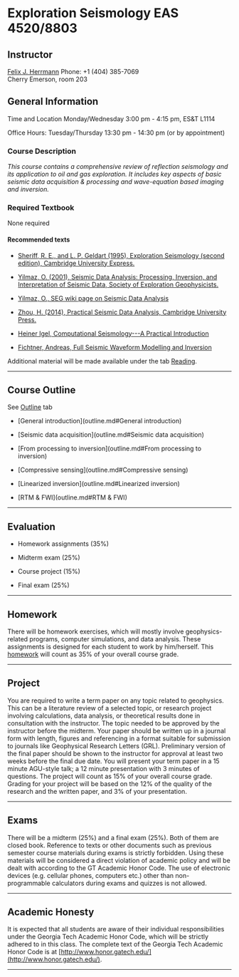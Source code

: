 # Exploration Seismology EAS 4520/8803

## Instructor

[Felix J. Herrmann](mailto:felix.herrmann@gatech.edu)
Phone: +1 (404) 385-7069  
Cherry Emerson, room 203  

## General Information

Time and Location Monday/Wednesday 3:00 pm - 4:15 pm, ES&T L1114

Office Hours: Tuesday/Thursday 13:30 pm - 14:30 pm (or by appointment) 

### Course Description 


*This course contains a comprehensive review of reflection seismology and its application to oil and gas exploration. It includes key aspects of basic seismic data acquisition & processing and wave-equation based imaging and inversion.*

### Required Textbook 

None required

#### Recommended texts

- [Sheriff, R. E., and L. P. Geldart (1995), Exploration Seismology (second edition), Cambridge University Express.](https://www.amazon.com/Exploration-Seismology-R-E-Sheriff/dp/0521468264)

- [Yilmaz, O. (2001), Seismic Data Analysis: Processing, Inversion, and Interpretation of Seismic Data, Society of Exploration Geophysicists.](https://library.seg.org/doi/book/10.1190/1.9781560801580)

- [Yilmaz, O., SEG wiki page on Seismic Data Analysis](https://wiki.seg.org/wiki/Seismic_Data_Analysis)

- [Zhou, H. (2014), Practical Seismic Data Analysis, Cambridge University Press.](https://www.amazon.com/Practical-Seismic-Data-Analysis-Hua-Wei/dp/0521199107)

- [Heiner Igel, Computational Seismology---A Practical Introduction](https://www.amazon.com/Computational-Seismology-Introduction-Heiner-Igel/dp/0198717415)

- [Fichtner, Andreas, Full Seismic Waveform Modelling and Inversion](https://www.amazon.com/Modelling-Inversion-Geophysical-Environmental-Mathematics/dp/3642158064)


Additional material will be made available under the tab [Reading](reading.md).

[website]:https://flexie.github.io/-EAS4803-8803/

***

## Course Outline

See [Outline](outline.md) tab

- [General introduction](outline.md#General introduction)

- [Seismic data acquisition](outline.md#Seismic data acquisition)

- [From processing to inversion](outline.md#From processing to inversion)

- [Compressive sensing](outline.md#Compressive sensing)

- [Linearized inversion](outline.md#Linearized inversion)

- [RTM & FWI](outline.md#RTM & FWI)

*** 

## Evaluation

- Homework assignments (35%)

- Midterm exam (25%)

- Course project (15%)

- Final exam (25%)

*** 

## Homework 

There will be homework exercises, which will mostly involve geophysics-related programs, computer simulations, and data analysis. These assignments is designed for each student to work by him/herself. This [homework](homework.md) will count as 35% of your overall course grade.

*** 

## Project

You are required to write a term paper on any topic related to geophysics. This can be a literature review of a selected topic, or research project involving calculations, data analysis, or theoretical results done in consultation with the instructor. The topic needed to be approved by the instructor before the midterm. Your paper should be written up in a journal form with length, figures and referencing in a format suitable for submission to journals like Geophysical Research Letters (GRL). Preliminary version of the final paper should be shown to the instructor for approval at least two weeks before the final due date. You will present your term paper in a 15 minute AGU-style talk; a 12 minute presentation with 3 minutes of questions. The project will count as 15% of your overall course grade. Grading for your project will be based on the 12% of the quality of the research and the written paper, and 3% of your presentation.

*** 

## Exams 

There will be a midterm (25%) and a final exam (25%). Both of them are closed book. Reference to texts or other documents such as previous semester course materials during exams is strictly forbidden. Using these materials will be considered a direct violation of academic policy and will be dealt with according to the GT Academic Honor Code. The use of electronic devices (e.g. cellular phones, computers etc.) other than non-programmable calculators during exams and quizzes is not allowed. 

***

## Academic Honesty

It is expected that all students are aware of their individual responsibilities under the Georgia Tech Academic Honor Code, which will be strictly adhered to in this class. The complete text of the Georgia Tech Academic Honor Code is at [http://www.honor.gatech.edu/](http://www.honor.gatech.edu/). 

***


